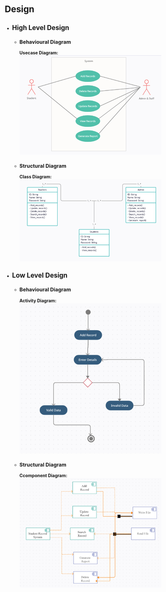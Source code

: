 # Design
* ## High Level Design 
  *  ### Behavioural Diagram
     **Usecase Diagram:** 
     ![UsecaseDiagram](https://github.com/thesingh07/259733-Mini-Project/blob/master/2_Architecture/behavior%20Diagrams/Usecase.png)

  *  ### Structural Diagram
     **Class Diagram:** 
     ![ClassDiagram](https://github.com/thesingh07/259733-Mini-Project/blob/master/2_Architecture/structure%20Diagrams/class.png)

* ## Low Level Design 
  *  ### Behavioural Diagram
     **Activity Diagram:** 
     ![ActivityDiagram](https://github.com/thesingh07/259733-Mini-Project/blob/master/2_Architecture/behavior%20Diagrams/Activity.png)

  *  ### Structural Diagram
     **Ccomponent Diagram:**  
     ![ComponentDiagram](https://github.com/thesingh07/259733-Mini-Project/blob/master/2_Architecture/structure%20Diagrams/component.png)
	
